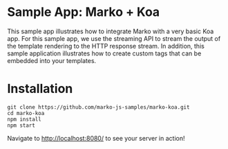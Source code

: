 # Sample App: Marko + Koa

This sample app illustrates how to integrate Marko with a very basic Koa app.
For this sample app, we use the streaming API to stream the output of the
template rendering to the HTTP response stream. In addition, this sample
application illustrates how to create custom tags that can be embedded into your
templates.

# Installation

```
git clone https://github.com/marko-js-samples/marko-koa.git
cd marko-koa
npm install
npm start
```


Navigate to [http://localhost:8080/](http://localhost:8080/) to see your server
in action!
